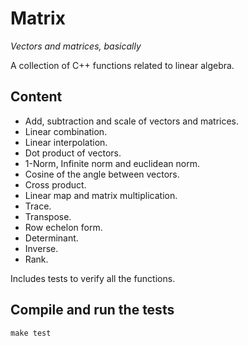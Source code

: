 # Matrix
_Vectors and matrices, basically_

A collection of C++ functions related to linear algebra.
## Content
- Add, subtraction and scale of vectors and matrices.
- Linear combination.
- Linear interpolation.
- Dot product of vectors.
- 1-Norm, Infinite norm and euclidean norm.
- Cosine of the angle between vectors.
- Cross product.
- Linear map and matrix multiplication.
- Trace.
- Transpose.
- Row echelon form.
- Determinant.
- Inverse.
- Rank.

Includes tests to verify all the functions.
## Compile and run the tests
```
make test
```
